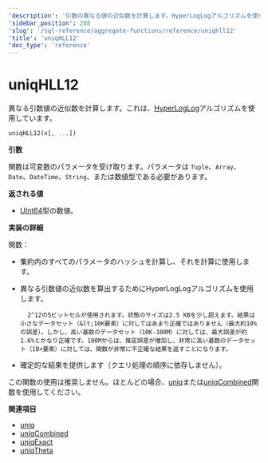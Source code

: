 ```yaml
---
'description': '引数の異なる値の近似数を計算します。HyperLogLogアルゴリズムを使用しています。'
'sidebar_position': 208
'slug': '/sql-reference/aggregate-functions/reference/uniqhll12'
'title': 'uniqHLL12'
'doc_type': 'reference'
---
```



# uniqHLL12

異なる引数値の近似数を計算します。これは、[HyperLogLog](https://en.wikipedia.org/wiki/HyperLogLog)アルゴリズムを使用しています。

```sql
uniqHLL12(x[, ...])
```

**引数**

関数は可変数のパラメータを受け取ります。パラメータは `Tuple`、`Array`、`Date`、`DateTime`、`String`、または数値型である必要があります。

**返される値**

- [UInt64](../../../sql-reference/data-types/int-uint.md)型の数値。

**実装の詳細**

関数：

- 集約内のすべてのパラメータのハッシュを計算し、それを計算に使用します。

- 異なる引数値の近似数を算出するためにHyperLogLogアルゴリズムを使用します。

        2^12の5ビットセルが使用されます。状態のサイズは2.5 KBを少し超えます。結果は小さなデータセット（&lt;10K要素）に対してはあまり正確ではありません（最大約10%の誤差）。しかし、高い基数のデータセット（10K-100M）に対しては、最大誤差が約1.6%とかなり正確です。100Mからは、推定誤差が増加し、非常に高い基数のデータセット（1B+要素）に対しては、関数が非常に不正確な結果を返すことになります。

- 確定的な結果を提供します（クエリ処理の順序に依存しません）。

この関数の使用は推奨しません。ほとんどの場合、[uniq](/sql-reference/aggregate-functions/reference/uniq)または[uniqCombined](/sql-reference/aggregate-functions/reference/uniqcombined)関数を使用してください。

**関連項目**

- [uniq](/sql-reference/aggregate-functions/reference/uniq)
- [uniqCombined](/sql-reference/aggregate-functions/reference/uniqcombined)
- [uniqExact](/sql-reference/aggregate-functions/reference/uniqexact)
- [uniqTheta](/sql-reference/aggregate-functions/reference/uniqthetasketch)

